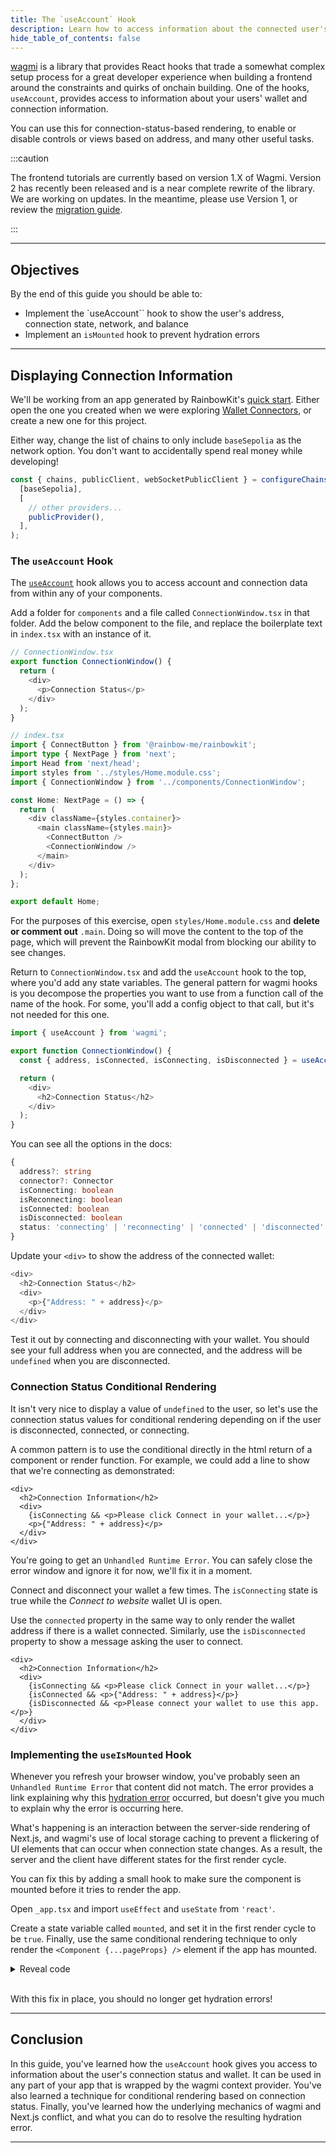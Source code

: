 ```yaml
---
title: The `useAccount` Hook
description: Learn how to access information about the connected user's wallet.
hide_table_of_contents: false
---
```


[wagmi] is a library that provides React hooks that trade a somewhat complex setup process for a great developer experience when building a frontend around the constraints and quirks of onchain building. One of the hooks, `useAccount`, provides access to information about your users' wallet and connection information.

You can use this for connection-status-based rendering, to enable or disable controls or views based on address, and many other useful tasks.

:::caution

The frontend tutorials are currently based on version 1.X of Wagmi. Version 2 has recently been released and is a near complete rewrite of the library. We are working on updates. In the meantime, please use Version 1, or review the [migration guide](https://wagmi.sh/react/guides/migrate-from-v1-to-v2).

:::

---

## Objectives

By the end of this guide you should be able to:

- Implement the `useAccount`` hook to show the user's address, connection state, network, and balance
- Implement an `isMounted` hook to prevent hydration errors

---

## Displaying Connection Information

We'll be working from an app generated by RainbowKit's [quick start]. Either open the one you created when we were exploring [Wallet Connectors], or create a new one for this project.

Either way, change the list of chains to only include `baseSepolia` as the network option. You don't want to accidentally spend real money while developing!

```typescript
const { chains, publicClient, webSocketPublicClient } = configureChains(
  [baseSepolia],
  [
    // other providers...
    publicProvider(),
  ],
);
```

### The `useAccount` Hook

The [`useAccount`] hook allows you to access account and connection data from within any of your components.

Add a folder for `components` and a file called `ConnectionWindow.tsx` in that folder. Add the below component to the file, and replace the boilerplate text in `index.tsx` with an instance of it.

```typescript
// ConnectionWindow.tsx
export function ConnectionWindow() {
  return (
    <div>
      <p>Connection Status</p>
    </div>
  );
}
```

```typescript
// index.tsx
import { ConnectButton } from '@rainbow-me/rainbowkit';
import type { NextPage } from 'next';
import Head from 'next/head';
import styles from '../styles/Home.module.css';
import { ConnectionWindow } from '../components/ConnectionWindow';

const Home: NextPage = () => {
  return (
    <div className={styles.container}>
      <main className={styles.main}>
        <ConnectButton />
        <ConnectionWindow />
      </main>
    </div>
  );
};

export default Home;
```

For the purposes of this exercise, open `styles/Home.module.css` and **delete or comment out** `.main`. Doing so will move the content to the top of the page, which will prevent the RainbowKit modal from blocking our ability to see changes.

Return to `ConnectionWindow.tsx` and add the `useAccount` hook to the top, where you'd add any state variables. The general pattern for wagmi hooks is you decompose the properties you want to use from a function call of the name of the hook. For some, you'll add a config object to that call, but it's not needed for this one.

```typescript
import { useAccount } from 'wagmi';

export function ConnectionWindow() {
  const { address, isConnected, isConnecting, isDisconnected } = useAccount();

  return (
    <div>
      <h2>Connection Status</h2>
    </div>
  );
}
```

You can see all the options in the docs:

```typescript
{
  address?: string
  connector?: Connector
  isConnecting: boolean
  isReconnecting: boolean
  isConnected: boolean
  isDisconnected: boolean
  status: 'connecting' | 'reconnecting' | 'connected' | 'disconnected'
}
```

Update your `<div>` to show the address of the connected wallet:

```Typescript
<div>
  <h2>Connection Status</h2>
  <div>
    <p>{"Address: " + address}</p>
  </div>
</div>
```

Test it out by connecting and disconnecting with your wallet. You should see your full address when you are connected, and the address will be `undefined` when you are disconnected.

### Connection Status Conditional Rendering

It isn't very nice to display a value of `undefined` to the user, so let's use the connection status values for conditional rendering depending on if the user is disconnected, connected, or connecting.

A common pattern is to use the conditional directly in the html return of a component or render function. For example, we could add a line to show that we're connecting as demonstrated:

```
<div>
  <h2>Connection Information</h2>
  <div>
    {isConnecting && <p>Please click Connect in your wallet...</p>}
    <p>{"Address: " + address}</p>
  </div>
</div>
```

You're going to get an `Unhandled Runtime Error`. You can safely close the error window and ignore it for now, we'll fix it in a moment.

Connect and disconnect your wallet a few times. The `isConnecting` state is true while the _Connect to website_ wallet UI is open.

Use the `connected` property in the same way to only render the wallet address if there is a wallet connected. Similarly, use the `isDisconnected` property to show a message asking the user to connect.

```
<div>
  <h2>Connection Information</h2>
  <div>
    {isConnecting && <p>Please click Connect in your wallet...</p>}
    {isConnected && <p>{"Address: " + address}</p>}
    {isDisconnected && <p>Please connect your wallet to use this app.</p>}
  </div>
</div>
```

### Implementing the `useIsMounted` Hook

Whenever you refresh your browser window, you've probably seen an `Unhandled Runtime Error` that content did not match. The error provides a link explaining why this [hydration error] occurred, but doesn't give you much to explain why the error is occurring here.

What's happening is an interaction between the server-side rendering of Next.js, and wagmi's use of local storage caching to prevent a flickering of UI elements that can occur when connection state changes. As a result, the server and the client have different states for the first render cycle.

You can fix this by adding a small hook to make sure the component is mounted before it tries to render the app.

Open `_app.tsx` and import `useEffect` and `useState` from `'react'`.

Create a state variable called `mounted`, and set it in the first render cycle to be `true`. Finally, use the same conditional rendering technique to only render the `<Component {...pageProps} />` element if the app has mounted.

<details>

<summary>Reveal code</summary>


```typescript
const [mounted, setMounted] = useState(false);
useEffect(() => setMounted(true), []);

return (
  <WagmiConfig config={wagmiConfig}>
    <RainbowKitProvider chains={chains}>
      {mounted && <Component {...pageProps} />}
    </RainbowKitProvider>
  </WagmiConfig>
);
```

</details>

<br/>

With this fix in place, you should no longer get hydration errors!

---

## Conclusion

In this guide, you've learned how the `useAccount` hook gives you access to information about the user's connection status and wallet. It can be used in any part of your app that is wrapped by the wagmi context provider. You've also learned a technique for conditional rendering based on connection status. Finally, you've learned how the underlying mechanics of wagmi and Next.js conflict, and what you can do to resolve the resulting hydration error.

---

[RainbowKit]: https://www.rainbowkit.com/
[wagmi]: https://wagmi.sh/
[quick start]: https://www.rainbowkit.com/docs/installation/
[Wallet Connectors]: ../frontend-setup/wallet-connectors/
[`useAccount`]: https://wagmi.sh/react/hooks/useAccount
[hydration error]: https://nextjs.org/docs/messages/react-hydration-error
